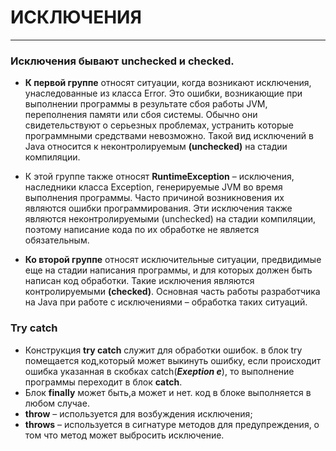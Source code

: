 # ИСКЛЮЧЕНИЯ

---

### Исключения бывают unchecked и сhecked.
- **К первой группе** относят ситуации, когда возникают исключения, унаследованные из класса Error. Это ошибки, возникающие
при выполнении программы в результате сбоя работы JVM, переполнения памяти или сбоя системы. Обычно они свидетельствуют
о серьезных проблемах, устранить которые программными средствами невозможно. Такой вид исключений в Java относится
к неконтролируемым **(unchecked)** на стадии компиляции.
- К этой группе также относят **RuntimeException** – исключения, наследники класса Exception, генерируемые  JVM во время
выполнения программы. Часто причиной возникновения их являются ошибки программирования. Эти исключения также являются
неконтролируемыми (unchecked) на стадии компиляции, поэтому написание кода по их обработке не является обязательным.


- **Ко второй группе** относят исключительные ситуации, предвидимые еще на стадии написания программы, и для которых должен
быть написан код обработки. Такие исключения являются контролируемыми **(checked)**. Основная часть работы разработчика на
Java при работе с исключениями – обработка таких ситуаций.

### Try catch
- Конструкция **try catch** служит для обработки ошибок. в блок try помещается код,который может
выкинуть ошибку, если происходит ошибка указанная в скобках catch(***Exeption e***), то выполнение программы переходит
в блок **catch**.
- Блок **finally** может быть,а может и нет. код в блоке выполняется в любом случае.
- **throw** – используется для возбуждения исключения;
- **throws** – используется в сигнатуре методов для предупреждения, о том что метод может выбросить исключение.